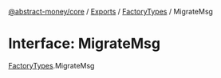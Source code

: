 [@abstract-money/core](../README.md) / [Exports](../modules.md) / [FactoryTypes](../modules/FactoryTypes.md) / MigrateMsg

# Interface: MigrateMsg

[FactoryTypes](../modules/FactoryTypes.md).MigrateMsg

